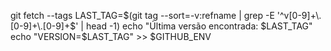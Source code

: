 git fetch --tags
LAST_TAG=$(git tag --sort=-v:refname | grep -E '^v[0-9]+\.[0-9]+\.[0-9]+$' | head -1)
echo "Última versão encontrada: $LAST_TAG"
echo "VERSION=$LAST_TAG" >> $GITHUB_ENV